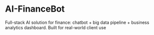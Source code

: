 # AI-FinanceBot
Full-stack AI solution for finance: chatbot + big data pipeline + business analytics dashboard. Built for real-world client use
